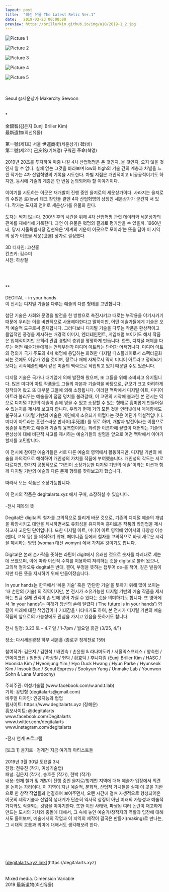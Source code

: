 ```yaml
---
layout: post
title:  "최신 유물 The Latest Relic Ver.1"
date:   2019-03-23 00:00:00
preview: https://brillerkim.github.io/img/a10/2019-1_2.jpg
---
```


![Picture 1](https://brillerkim.github.io/img/a10/2019-1_1.jpg)

![Picture 2](https://brillerkim.github.io/img/a10/2019-1_2.jpg)

![Picture 3](https://brillerkim.github.io/img/a10/2019-1_3.jpg)

![Picture 4](https://brillerkim.github.io/img/a10/2019-1_4.jpg)

![Picture 5](https://brillerkim.github.io/img/a10/2019-1_5.png)



<br>
<br>
Seoul @세운상가 Makercity Sewoon<br>
<br>
<br>
*<br>
<br>
金銀智(김은지 Eunji Briller Kim)<br>
最新遺物(최신유물)<br>
<br>
第一號(제1호) 서울 世運商街(세운상가) 碑(비)<br>
第二號(제2호) 己亥銘(기해명) 구워진 革命(혁명)<br>
<br>
2019년 20조를 투자하여 마중 나갈 4차 산업혁명은 온 것인지, 올 것인지, 오지 않을 것인지 알 수 없다. 실체 없는 그것을 바라보며 low와 high의 기술 간의 계층과 차별을 느낀 작가는 4차 산업혁명의 기록을 시도한다. 차별 지점은 개인적이고 비공공적이기도 하지만, 동시에 기술의 계층은 한 번쯤 논의되어야 할 이야기이다.<br>
<br>
이야기를 시도하는 이곳은 재개발이 진행 중인 을지로의 세운상가이다. 사라지는 을지로의 수많은 로(low) 테크 장인들 곁엔 4차 산업혁명의 상징인 세운상가가 굳건히 서 있다. 작가는 도자의 언어로 세운상가를 유물화 한다.<br>
<br>
도자는 썩지 않는다. 200년 후의 시간을 위해 4차 산업혁명 관련 데이터와 세운상가의 관계를 재해석해 기록한다. 과연 이 유물은 혁명의 결과로 평가받을 수 있을까. 1960년대, 당시 서울특별시장 김현옥은  ‘세계의 기운이 이곳으로 모이라’는 뜻을 담아 이 지역의 상가 이름을 세운(世運) 상가로 결정했다.<br>
<br>
3D 디자인: 고산홍<br> 
킨츠키: 김수미<br>
사진: 하상철<br>
<br>
<br>
<br>
<br>
**<br>
<br>  
DEGITAL – in your hands<br> 
이 전시는 디지털 기술을 다루는 예술의 다른 형태를 고민합니다.<br>
<br>
첨단 기술은 사회와 문명을 발전을 한 방향으로 촉진시키고 때로는 부작용을 야기시키기 때문에 우리는 이를 비판적으로 사용해야한다고 말하지만, 어떤 예술가들에게 기술은 오직 예술적 도구로써 존재합니다. 그러다보니 디지털 기술을 다루는 작품은 환상적이고 몰입적인 풍경을 제시하는 배경적 이미지, 엔터테인먼트, 게임처럼 보이기도 해서 작품은 입체적이지만 오히려 관람 경험의 층위를 평평하게 만듭니다. 한편, 디지털 매체를 다루는 어떤 예술가들에게는 언제부턴가 미디어 아트라는 단어가 어색합니다. 미디어 아트의 정의가 국가 주도의 4차 혁명에 응답하는 화려한 디지털 디스플레이로서 스펙터클화되는 것에도 이유가 있을 것이며, 장르나 매체 자체로서 딱히 미디어 아트라고 정의되기 보다는 시각예술안에서 같은 미술의 맥락으로 작업되고 있기 때문일 수도 있습니다.<br> 
<br>
디지털 기술은 국가나 대기업에 의해 발전해 왔으며, 또 그들을 위해 소비되고 유지됩니다. 많은 미디어 아트 작품들도 그들의 자본과 기술력을 바탕으로, 규모가 크고 화려하게 창작되어 왔고 또 대부분 그들에 의해 소장됩니다. 이러한 맥락에서 디지털 아트, 미디어 아트라 불리우는 예술들이 점점 덩치를 불려갈때, 이 고민의 시작에 불과한 본 전시는 역으로 디지털 기반의 예술이 손에 넣을 수 있고 소장할 수 있는 형태로 흥미롭게 만들어질 수 있는지를 제시해 보고자 합니다. 우리가 현재 거의 모든 것을 인터넷에서 매매함에도 불구하고 디지털 기반의 예술은 개인에게 소유되기 어렵다는 것은 어딘가 역설적입니다. 미디어 아트라는 혼란스러운 반사어(半死語) 를 뒤로 하며, 개발과 발전이라는 이름으로 생존을 위협하고 예술과 기술의 융복합이라는 화려한 이름하에 끝없이 재현되는 기술의 환상성에 대해 비판적 사고를 제시하는 예술가들의 실험을 앞으로 어떤 맥락에서 이야기할지를 고민합니다.<br> 
<br>
이 전시에 참여한 예술가들은 서로 다른 예술의 영역에서 활동하지만, 디지털 기반의 예술을 자의적으로 해석하여 개인성의 가치를 작품에 부여했습니다. 개인성의 각도는 서로 다르지만, 한가지 공통적으로 “개인이 소장가능한 디지털 기반의 예술”이라는 미션과 함께 디지털 기반의 예술의 다른 존재 형태를 찾아보고자 했습니다.<br>
<br>
따라서 모든 작품은 소장가능합니다.<br> 
<br>
이 전시의 작품은 degitalarts.xyz 에서 구매, 소장하실 수 있습니다.<br>
<br>
-전시 제목의 뜻<br>
<br>
Degital은 digital의 철자를 고의적으로 틀리게 바꾼 것으로, 기존의 디지털 예술의 개념을 확장시키고 대안을 제시하면서도 유희성을 유지하며 흥미로운 작품의 라인업을 제시하고자 고안된 단어입니다. 또한 디지털 아트, 미디어 아트 영역에 있어서의 다양성 이슈 (젠더, 교육 등) 를 의식하기 위해, 페미니즘 등에서 철자를 고의적으로 바꿔 새로운 시각을 제시하는 방법 (woman 대신 womyn) 에서 가져온 것이기도 합니다.<br>
<br>
Digital은 본래 손가락을 뜻하는 라틴어 digit에서 유래한 것으로 숫자를 차례대로 세는데 쓰였으며, 이에 따라 이산적 수치를 이용하여 처리하는 것을 digital로 불러 왔으나, 고의적 철자오류 degital은 반대, 결여, 부정을 뜻하는 접두어 de-를 적어, 같은 발음이지만 다른 뜻을 지시하기 위해 만들어졌습니다.<br>
<br>
In your hands는 한국에서 ‘쉬운 기술’ 혹은 ‘간단한 기술’을 뜻하기 위해 많이 쓰이는 ‘내 손안의 (기술)’의 직역이지만, 본 전시가 소유가능한 디지털 기반의 예술 작품을 제시하는 만큼 실제 관객이 손 안에 넣어 가질 수 있다는 것을 의미하기도 합니다. 또 영어에서 ‘in your hands’는 미래가 당신의 손에 달렸다 (‘The future is in your hands’) 와 같이 미래에 대한 책임감이나 기대감을 나타내기도 하여, 본 전시가 디지털 기반의 예술 작품의 앞으로의 가능성에도 관심을 가지고 있음을 뜻하기도 합니다.<br>
<br>
전시 일정: 3.23 토 – 4.7 일 / 1-7pm / 월요일 휴관 (3/25, 4/1)<br>
<br>
장소: 다시세운광장 하부 세운홀 (종로구 청계천로 159)<br>
<br>
참여작가: 김은지 / 김현석 / 배인숙 / 손윤원 & 라나머도키 / 서울익스프레스 / 양숙현 / 언메이크랩 / 임현정 / 하상철 / 현박 / 황효덕 / 후니다킴 (Eunji Briller Kim / HASC / Hoonida Kim / Hyeonjung Yim / Hyo Duck Hwang / Hyun Parke / Hyunseok Kim / Insook Bae / Seoul Express / Sookyun Yang / Unmake Lab / Younwon Sohn & Lana Murdochy)<br>
<br>
주최주관: 여성기술랩 (www.facebook.com/w.and.t.lab)<br>
기획: 강민형 (degitalarts@gmail.com)<br>
비주얼 디자인: 인공지능과 협업<br>
웹사이트: https://www.degitalarts.xyz (정혜윤)<br>
홍보사이트: @degitalarts<br>
www.facebook.com/Degitalarts<br>
www.twitter.com/degitalarts<br>
www.instagram.com/degitalarts<br>
<br>
-전시 연계 프로그램<br>
<br>
[토크 1] 을지로 · 청계천 지금 여기의 아티스트들<br>
<br>
2019년 3월 30일 토요일 3시<br>
진행: 전유진 (작가, 여성기술랩)<br>
패널: 김은지 (작가), 송호준 (작가), 현박 (작가)<br>
내용: 현재 철거 및 개발이 진행 중인 을지로/청계천 지역에 대해 예술가 입장에서 의견을 논하는 자리이다. 이 지역이 지닌 예술적, 문화적, 산업적 가치들을 실제 이 곳을 기반으로 한 창작 작업들과 연결하여 보여주면서, 오랜 시간에 걸쳐 자생적으로 형성되어온 이곳의 제작기술과 산업적 생태계가 단순히 역사적 상징이 아닌 미래의 가능성과 예술적 가치와도 직결되는 것임을 이야기한다. 또한 이번 사태와, 파생된 여러 논란이 재고하게 만드는 도시의 가치와 충돌에 대해서, 그 속에 놓인 예술가/창작자의 역할과 입장에 대해서도 들어보며, 예술에서의 작업과 이 지역의 제작이 결국은 만들기(making)로 만나는, 그 시대적 흐름과 의미에 대해서도 생각해보려 한다.<br>
<br>
<br>
<br>
<br>
<br>
<br>
[<U>degitalarts.xyz link</U>](https://degitalarts.xyz)
<br>
<br>
<br>
Mixed media. Dimension Variable<br>
2019 最新遺物(최신유물)<br>
<br>
<br>
<br>
